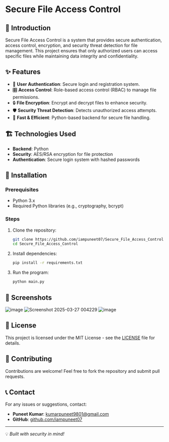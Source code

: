 # Secure File Access Control

## 📌 Introduction
Secure File Access Control is a system that provides secure authentication, access control, encryption, and security threat detection for file management. This project ensures that only authorized users can access specific files while maintaining data integrity and confidentiality.

## ✨ Features
- 🔐 **User Authentication**: Secure login and registration system.
- 🎛 **Access Control**: Role-based access control (RBAC) to manage file permissions.
- 🔒 **File Encryption**: Encrypt and decrypt files to enhance security.
- 🛡 **Security Threat Detection**: Detects unauthorized access attempts.
- 🚀 **Fast & Efficient**: Python-based backend for secure file handling.

## 🏗️ Technologies Used
- **Backend**: Python
- **Security**: AES/RSA encryption for file protection
- **Authentication**: Secure login system with hashed passwords

## 🚀 Installation
### Prerequisites
- Python 3.x
- Required Python libraries (e.g., cryptography, bcrypt)

### Steps
1. Clone the repository:
   ```bash
   git clone https://github.com/iampuneet07/Secure_File_Access_Control.git
   cd Secure_File_Access_Control
   ```
2. Install dependencies:
   ```bash
   pip install -r requirements.txt
   ```
3. Run the program:
   ```bash
   python main.py
   ```

## 📸 Screenshots
![image](https://github.com/user-attachments/assets/41636e51-fb30-4d93-b3c1-aefefde47686)
![Screenshot 2025-03-27 004229](https://github.com/user-attachments/assets/7a14a0c2-58ba-47f0-8fca-2abe5ecf2d7d)
![image](https://github.com/user-attachments/assets/7d064785-59f2-41fd-aee0-05d0872da126)



## 📜 License
This project is licensed under the MIT License - see the [LICENSE](LICENSE) file for details.

## 🤝 Contributing
Contributions are welcome! Feel free to fork the repository and submit pull requests.

## 📞 Contact
For any issues or suggestions, contact:
- **Puneet Kumar**: [kumarpuneet9801@gmail.com](mailto:kumarpuneet9801@gmail.com)
- **GitHub**: [github.com/iampuneet07](https://github.com/iampuneet07)

---
💡 *Built with security in mind!*
